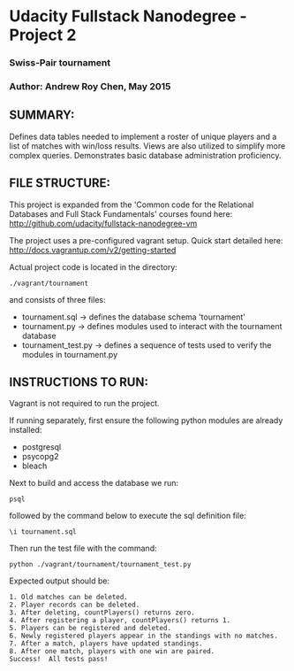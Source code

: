 Udacity Fullstack Nanodegree - Project 2
=====================================================
### Swiss-Pair tournament ###
### Author: Andrew Roy Chen, May 2015 ###


SUMMARY:
-----------------------------------------------------
Defines data tables needed to implement a roster of unique players and a list of matches with win/loss results. Views are also utilized to simplify more complex queries.
Demonstrates basic database administration proficiency.


FILE STRUCTURE:
-----------------------------------------------------
This project is expanded from the 'Common code for the Relational Databases and Full Stack Fundamentals' courses found here:  
http://github.com/udacity/fullstack-nanodegree-vm

The project uses a pre-configured vagrant setup. Quick start detailed here:  
http://docs.vagrantup.com/v2/getting-started

Actual project code is located in the directory:
```
./vagrant/tournament
```

and consists of three files:
* tournament.sql -> defines the database schema 'tournament'
* tournament.py -> defines modules used to interact with the tournament database
* tournament_test.py -> defines a sequence of tests used to verify the modules in tournament.py


INSTRUCTIONS TO RUN:
-----------------------------------------------------
Vagrant is not required to run the project.

If running separately, first ensure the following python modules are already installed:
- postgresql
- psycopg2
- bleach

Next to build and access the database we run:
```
psql 
```

followed by the command below to execute the sql definition file:
```
\i tournament.sql
```

Then run the test file with the command:
```
python ./vagrant/tournament/tournament_test.py
```

Expected output should be:

	1. Old matches can be deleted.
	2. Player records can be deleted.
	3. After deleting, countPlayers() returns zero.
	4. After registering a player, countPlayers() returns 1.
	5. Players can be registered and deleted.
	6. Newly registered players appear in the standings with no matches.
	7. After a match, players have updated standings.
	8. After one match, players with one win are paired.
	Success!  All tests pass!
